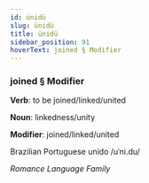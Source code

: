 ```yaml
---
id: ünidü
slug: ünidü
title: ünidü
sidebar_position: 91
hoverText: joined § Modifier
---
```


### joined § Modifier

**Verb**: to be joined/linked/united

**Noun**: linkedness/unity

**Modifier**: joined/linked/united

Brazilian Portuguese unido /uˈni.du/

*Romance Language Family*